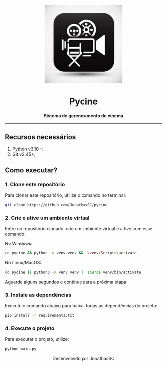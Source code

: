 <div align="center">
  <img src="./public/logo.jpg" alt="Logo Pycine" width="250px">

# Pycine

#### Sistema de gerenciamento de cinema

</div>

---

## Recursos necessários

1. Python v3.10+;
2. Git v2.45+;

## Como executar?

### 1. Clone este repositório

Para clonar este repositório, utilize o comando no terminal:

```bash
git clone https://github.com/JonathasSC/pycine
```

### 2. Crie e ative um ambiente virtual

Entre no repositório clonado, crie um ambiente virtual e a tive com esse comando:

No Windows:

```bash
cd pycine && python -m venv venv && .\venv\Scripts\activate
```

No Linux/MacOS:

```bash
cd pycine || python3 -m venv venv || source venv/bin/activate
```

Aguarde alguns segundos e continue para a próxima etapa.

### 3. Instale as dependências

Execute o comando abaixo para baixar todas as dependências do projeto:

```bash
pip install -r requirements.txt
```

### 4. Execute o projeto

Para executar o projeto, utilize:

```bash
python main.py
```

<div align="center">
Desenvolvido por JonathasSC
</div>
